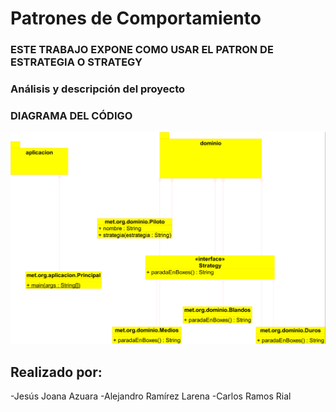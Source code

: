 # Patrones de Comportamiento

### ESTE TRABAJO EXPONE COMO USAR EL PATRON DE ESTRATEGIA O STRATEGY

### Análisis y descripción del proyecto

### DIAGRAMA DEL CÓDIGO

![DIAGRAMA](class_diagram.png)

## Realizado por:

-Jesús Joana Azuara
-Alejandro Ramírez Larena
-Carlos Ramos Rial
